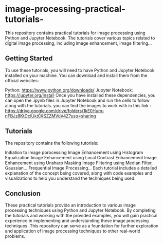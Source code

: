 # image-processing-practical-tutorials-


This repository contains practical tutorials for image processing using Python and Jupyter Notebook. The tutorials cover various topics related to digital image processing, including image enhancement, image filtering...

## Getting Started
To use these tutorials, you will need to have Python and Jupyter Notebook installed on your machine. You can download and install them from the official websites:

Python: https://www.python.org/downloads/
Jupyter Notebook: https://jupyter.org/install
Once you have installed these dependencies, you can open the .ipynb files in Jupyter Notebook and run the cells to follow along with the tutorials.
you can find the images to work with in this link : https://drive.google.com/drive/folders/1kE0Hum-nFBJz8KtDclUkt0XSZZMVoV4Z?usp=sharing

## Tutorials
The repository contains the following tutorials:

Initiation to image porocessing
Image Enhancement using Histogram Equalization
Image Enhancement using Local Contrast Enhancement
Image Enhancement using Unsharp Masking
Image Filtering using Median Filter, Gaussian...
Frequential Image Processing...
Each tutorial includes a detailed explanation of the concept being covered, along with code examples and visualizations to help you understand the techniques being used.

## Conclusion
These practical tutorials provide an introduction to various image processing techniques using Python and Jupyter Notebook. By completing the tutorials and working with the provided examples, you will gain practical experience in implementing and understanding these image processing techniques. This repository can serve as a foundation for further exploration and application of image processing techniques to other real-world problems.
